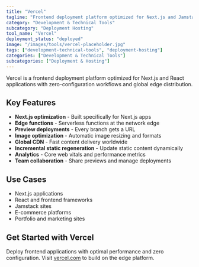 ```yaml
---
title: "Vercel"
tagline: "Frontend deployment platform optimized for Next.js and Jamstack apps"
category: "Development & Technical Tools"
subcategory: "Deployment Hosting"
tool_name: "Vercel"
deployment_status: "deployed"
image: "/images/tools/vercel-placeholder.jpg"
tags: ["development-technical-tools", "deployment-hosting"]
categories: ["Development & Technical Tools"]
subcategories: ["Deployment & Hosting"]
---
```

Vercel is a frontend deployment platform optimized for Next.js and React applications with zero-configuration workflows and global edge distribution.

## Key Features

- **Next.js optimization** - Built specifically for Next.js apps
- **Edge functions** - Serverless functions at the network edge
- **Preview deployments** - Every branch gets a URL
- **Image optimization** - Automatic image resizing and formats
- **Global CDN** - Fast content delivery worldwide
- **Incremental static regeneration** - Update static content dynamically
- **Analytics** - Core web vitals and performance metrics
- **Team collaboration** - Share previews and manage deployments

## Use Cases

- Next.js applications
- React and frontend frameworks
- Jamstack sites
- E-commerce platforms
- Portfolio and marketing sites

## Get Started with Vercel

Deploy frontend applications with optimal performance and zero configuration. Visit [vercel.com](https://vercel.com) to build on the edge platform.